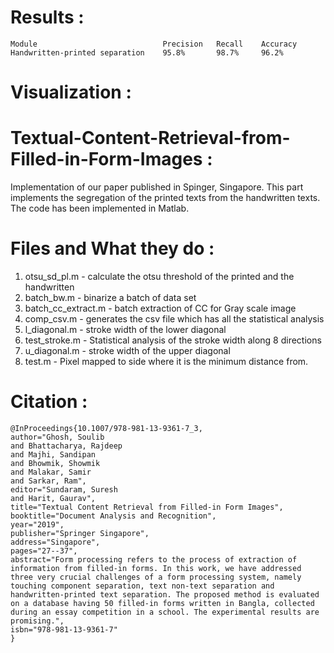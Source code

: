 # Results :

```
Module                            Precision   Recall    Accuracy
Handwritten-printed separation    95.8%       98.7%     96.2%
```

# Visualization :





# Textual-Content-Retrieval-from-Filled-in-Form-Images :
Implementation of our paper published in Spinger, Singapore. This part implements the segregation of the printed texts from the handwritten texts. The code has been implemented in Matlab. 

# Files and What they do :
1. otsu_sd_pl.m - calculate the otsu threshold of the printed and the handwritten
2. batch_bw.m - binarize a batch of data set
3. batch_cc_extract.m - batch extraction of CC for Gray scale image
4. comp_csv.m - generates the csv file which has all the statistical analysis
5. l_diagonal.m - stroke width of the lower diagonal
6. test_stroke.m - Statistical analysis of the stroke width along 8 directions
7. u_diagonal.m - stroke width of the upper diagonal
8. test.m - Pixel mapped to side where it is the minimum distance from. 


# Citation : 

```
@InProceedings{10.1007/978-981-13-9361-7_3,
author="Ghosh, Soulib
and Bhattacharya, Rajdeep
and Majhi, Sandipan
and Bhowmik, Showmik
and Malakar, Samir
and Sarkar, Ram",
editor="Sundaram, Suresh
and Harit, Gaurav",
title="Textual Content Retrieval from Filled-in Form Images",
booktitle="Document Analysis and Recognition",
year="2019",
publisher="Springer Singapore",
address="Singapore",
pages="27--37",
abstract="Form processing refers to the process of extraction of information from filled-in forms. In this work, we have addressed three very crucial challenges of a form processing system, namely touching component separation, text non-text separation and handwritten-printed text separation. The proposed method is evaluated on a database having 50 filled-in forms written in Bangla, collected during an essay competition in a school. The experimental results are promising.",
isbn="978-981-13-9361-7"
}
```

